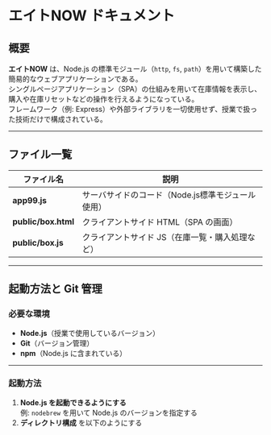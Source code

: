 # エイトNOW ドキュメント

## 概要

**エイトNOW** は、Node.js の標準モジュール（`http`, `fs`, `path`）を用いて構築した簡易的なウェブアプリケーションである。  
シングルページアプリケーション（SPA）の仕組みを用いて在庫情報を表示し、購入や在庫リセットなどの操作を行えるようになっている。  
フレームワーク（例: Express）や外部ライブラリを一切使用せず、授業で扱った技術だけで構成されている。  

---

## ファイル一覧

| ファイル名          | 説明                                  |
|---------------------|---------------------------------------|
| **app99.js**        | サーバサイドのコード（Node.js標準モジュール使用） |
| **public/box.html** | クライアントサイド HTML（SPA の画面）       |
| **public/box.js**   | クライアントサイド JS（在庫一覧・購入処理など）  |

---

## 起動方法と Git 管理

### 必要な環境

- **Node.js**（授業で使用しているバージョン）  
- **Git**（バージョン管理）  
- **npm**（Node.js に含まれている）  

---

### 起動方法

1. **Node.js を起動できるようにする**  
   例: `nodebrew` を用いて Node.js のバージョンを指定する  
2. **ディレクトリ構成** を以下のようにする  